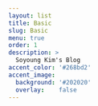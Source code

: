 ```yaml
---
layout: list
title: Basic
slug: Basic
menu: true
order: 1
description: >
  Soyoung Kim's Blog
accent_color: '#268bd2'
accent_image:
  background: '#202020'
  overlay:    false
---
```

